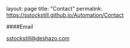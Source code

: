 layout: page
title: "Contact"
permalink: https://sstockstill.github.io/Automation/Contact

####Email

<sstockstill@deshazo.com>

